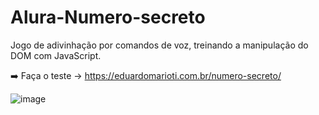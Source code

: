 # Alura-Numero-secreto
Jogo de adivinhação por comandos de voz, treinando a manipulação do DOM com JavaScript.

➡️ Faça o teste -> https://eduardomarioti.com.br/numero-secreto/

![image](https://github.com/edumarioti/Alura-Numero-secreto/assets/73229294/518a4e22-ccf6-4de0-ac95-5b6d49fd4562)
